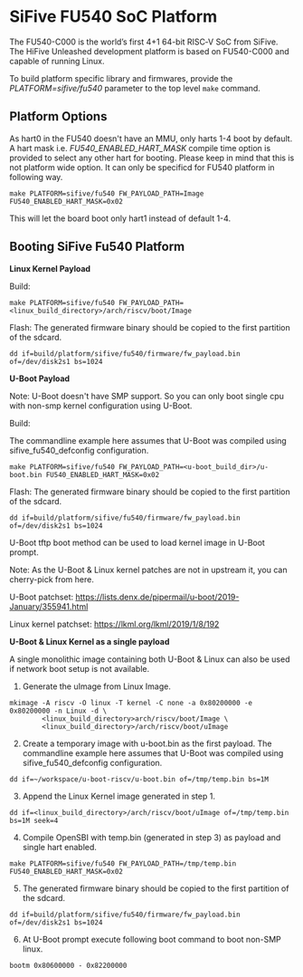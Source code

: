 SiFive FU540 SoC Platform
==========================
The FU540-C000 is the world’s first 4+1 64-bit RISC‑V SoC from SiFive.
The HiFive Unleashed development platform is based on FU540-C000 and capable
of running Linux.

To build platform specific library and firmwares, provide the
*PLATFORM=sifive/fu540* parameter to the top level `make` command.

Platform Options
----------------

As hart0 in the FU540 doesn't have an MMU, only harts 1-4 boot by default.
A hart mask i.e. *FU540_ENABLED_HART_MASK* compile time option is provided to
select any other hart for booting. Please keep in mind that this is not
platform wide option. It can only be specificd for FU540 platform in following way.

```
make PLATFORM=sifive/fu540 FW_PAYLOAD_PATH=Image FU540_ENABLED_HART_MASK=0x02
```
This will let the board boot only hart1 instead of default 1-4.

Booting SiFive Fu540 Platform
-----------------------------

**Linux Kernel Payload**

Build:

```
make PLATFORM=sifive/fu540 FW_PAYLOAD_PATH=<linux_build_directory>/arch/riscv/boot/Image
```

Flash:
The generated firmware binary should be copied to the first partition of the sdcard.

```
dd if=build/platform/sifive/fu540/firmware/fw_payload.bin of=/dev/disk2s1 bs=1024
```

**U-Boot Payload**

Note: U-Boot doesn't have SMP support. So you can only boot single cpu with non-smp
kernel configuration using U-Boot.

Build:

The commandline example here assumes that U-Boot was compiled using sifive_fu540_defconfig configuration.
```
make PLATFORM=sifive/fu540 FW_PAYLOAD_PATH=<u-boot_build_dir>/u-boot.bin FU540_ENABLED_HART_MASK=0x02
```

Flash:
The generated firmware binary should be copied to the first partition of the sdcard.

```
dd if=build/platform/sifive/fu540/firmware/fw_payload.bin of=/dev/disk2s1 bs=1024
```
U-Boot tftp boot method can be used to load kernel image in U-Boot prompt.

Note: As the U-Boot & Linux kernel patches are not in upstream it, you can cherry-pick from here.

U-Boot patchset:
https://lists.denx.de/pipermail/u-boot/2019-January/355941.html

Linux kernel patchset:
https://lkml.org/lkml/2019/1/8/192

**U-Boot & Linux Kernel as a single payload**

A single monolithic image containing both U-Boot & Linux can also be used if network boot setup is
not available.  

1. Generate the uImage from Linux Image.
```
mkimage -A riscv -O linux -T kernel -C none -a 0x80200000 -e 0x80200000 -n Linux -d \
		<linux_build_directory>arch/riscv/boot/Image \
		<linux_build_directory>/arch/riscv/boot/uImage
```

2. Create a temporary image with u-boot.bin as the first payload. The commandline example here assumes
that U-Boot was compiled using sifive_fu540_defconfig configuration.
```
dd if=~/workspace/u-boot-riscv/u-boot.bin of=/tmp/temp.bin bs=1M
```
3. Append the Linux Kernel image generated in step 1.
```
dd if=<linux_build_directory>/arch/riscv/boot/uImage of=/tmp/temp.bin bs=1M seek=4
```
4. Compile OpenSBI with temp.bin (generated in step 3) as payload and single hart enabled.
```
make PLATFORM=sifive/fu540 FW_PAYLOAD_PATH=/tmp/temp.bin FU540_ENABLED_HART_MASK=0x02
```
5. The generated firmware binary should be copied to the first partition of the sdcard.

```
dd if=build/platform/sifive/fu540/firmware/fw_payload.bin of=/dev/disk2s1 bs=1024
```
6. At U-Boot prompt execute following boot command to boot non-SMP linux.
```
bootm 0x80600000 - 0x82200000
```
